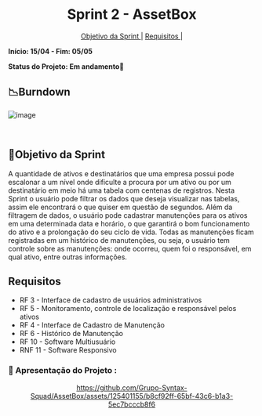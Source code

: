<h1 align="center"> Sprint 2 - AssetBox </h1>
<p align="center">
  <a href="#objetivo">Objetivo da Sprint </a> |
  <a href="#objetivo">Requisitos </a> |
</p>

**Início: 15/04 - Fim: 05/05**

**Status do Projeto: Em andamento🚧**

## 📉Burndown

![image](https://github.com/Grupo-Syntax-Squad/AssetBox/assets/125401155/50e4fedf-34e9-417c-8deb-6723c7bbec11)

</br>

<span id="objetivo">
  
## 📌Objetivo da Sprint
A quantidade de ativos e destinatários que uma empresa possui pode escalonar a um nível onde dificulte a procura por um ativo ou por um destinatário em meio há uma tabela com centenas de registros. Nesta Sprint o usuário pode filtrar os dados que deseja visualizar nas tabelas, assim ele encontrará o que quiser em questão de segundos.
Além da filtragem de dados, o usuário pode cadastrar manutenções para os ativos em uma determinada data e horário, o que garantirá o bom funcionamento do ativo e a prolongação do seu ciclo de vida. Todas as manutenções ficam registradas em um histórico de manutenções, ou seja, o usuário tem controle sobre as manutenções: onde ocorreu, quem foi o responsável, em qual ativo, entre outras informações.

 ## Requisitos
 - RF 3 - Interface de cadastro de usuários administrativos
 - RF 5 - Monitoramento, controle de localização e responsável pelos ativos
 - RF 4 - Interface de Cadastro de Manutenção
 - RF 6 - Histórico de Manutenção
 - RF 10 - Software Multiusuário
 - RNF 11 - Software Responsivo

### 🎥 Apresentação do Projeto :
<div align="center">
  
  https://github.com/Grupo-Syntax-Squad/AssetBox/assets/125401155/b8cf92ff-65bf-43c6-b1a3-5ec7bcccb8f6

</div>


